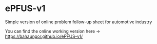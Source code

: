 # ePFUS-v1
Simple version of online problem follow-up sheet for automotive industry

You can find the online working version here -> https://bahaungor.github.io/ePFUS-v1/
